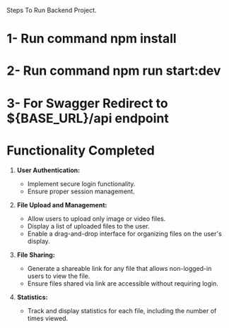 Steps To Run Backend Project.

# 1- Run command npm install

# 2- Run command npm run start:dev

# 3- For Swagger Redirect to ${BASE_URL}/api endpoint

# Functionality Completed

1. **User Authentication:**

   - Implement secure login functionality.
   - Ensure proper session management.

2. **File Upload and Management:**

   - Allow users to upload only image or video files.
   - Display a list of uploaded files to the user.
   - Enable a drag-and-drop interface for organizing files on the user's display.

3. **File Sharing:**

   - Generate a shareable link for any file that allows non-logged-in users to view the file.
   - Ensure files shared via link are accessible without requiring login.

4. **Statistics:**
   - Track and display statistics for each file, including the number of times viewed.
